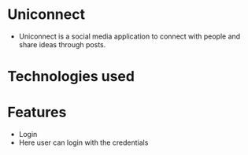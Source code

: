 # Uniconnect
* Uniconnect is a social media application to connect with people and share ideas through posts.

# Technologies used

# Features
* Login 
* Here user can login with the credentials

